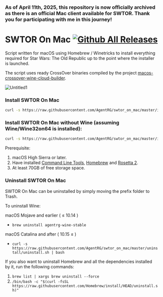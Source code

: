 ### As of April 11th, 2025, this repository is now officially archived as there is an official Mac client available for SWTOR. Thank you for participating with me in this journey!

# SWTOR On Mac [![Github All Releases](https://img.shields.io/github/downloads/agentrg/swtor_on_mac/total?color=%2376BA1B&style=for-the-badge)]()
Script written for macOS using Homebrew / Winetricks to install everything required for Star Wars: The Old Republic up to the point where the installer is launched.

The script uses ready CrossOver binaries compiled by the project [macos-crossover-wine-cloud-builder](https://github.com/GabLeRoux/macos-crossover-wine-cloud-builder).

![Untitled1](https://user-images.githubusercontent.com/23729455/142350151-69209849-bdc2-4ec8-a8d3-1e665cd49989.png)


### Install SWTOR On Mac
``` bash
curl -s https://raw.githubusercontent.com/AgentRG/swtor_on_mac/master/install.sh | bash
```

### Install SWTOR On Mac without Wine (assuming Wine/Wine32on64 is installed):
```bash
curl -s https://raw.githubusercontent.com/AgentRG/swtor_on_mac/master/install_swtor.sh | bash
```

Prerequisite:
1. macOS High Sierra or later.
2. Have installed [Command Line Tools](https://osxdaily.com/2014/02/12/install-command-line-tools-mac-os-x/ "How to Install Command Line Tools"), [Homebrew](https://github.com/Homebrew/install "Homebrew GitHub Page") and [Rosetta 2](https://osxdaily.com/2020/12/04/how-install-rosetta-2-apple-silicon-mac/).
3. At least 70GB of free storage space.

### Uninstall SWTOR On Mac
SWTOR On Mac can be uninstalled by simply moving the prefix folder to Trash.

To uninstall Wine:

macOS Mojave and earlier ( ≤ 10.14 )
* `brew uninstall agentrg-wine-stable`

macOS Catalina and after ( 10.15 ≤ )

* `curl -s https://raw.githubusercontent.com/AgentRG/swtor_on_mac/master/uninstall/uninstall.sh | bash`


If you also want to uninstall Homebrew and all the dependencies installed by it, run the following commands:
1. ```brew list | xargs brew uninstall --force```
2. ```/bin/bash -c "$(curl -fsSL https://raw.githubusercontent.com/Homebrew/install/HEAD/uninstall.sh)"```
